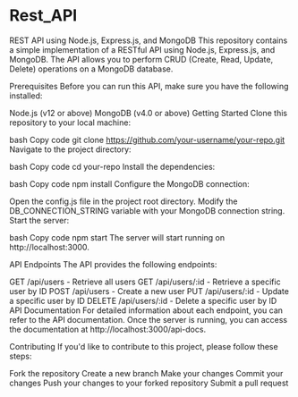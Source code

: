 # Rest_API
REST API using Node.js, Express.js, and MongoDB
This repository contains a simple implementation of a RESTful API using Node.js, Express.js, and MongoDB. The API allows you to perform CRUD (Create, Read, Update, Delete) operations on a MongoDB database.

Prerequisites
Before you can run this API, make sure you have the following installed:

Node.js (v12 or above)
MongoDB (v4.0 or above)
Getting Started
Clone this repository to your local machine:

bash
Copy code
git clone https://github.com/your-username/your-repo.git
Navigate to the project directory:

bash
Copy code
cd your-repo
Install the dependencies:

bash
Copy code
npm install
Configure the MongoDB connection:

Open the config.js file in the project root directory.
Modify the DB_CONNECTION_STRING variable with your MongoDB connection string.
Start the server:

bash
Copy code
npm start
The server will start running on http://localhost:3000.

API Endpoints
The API provides the following endpoints:

GET /api/users - Retrieve all users
GET /api/users/:id - Retrieve a specific user by ID
POST /api/users - Create a new user
PUT /api/users/:id - Update a specific user by ID
DELETE /api/users/:id - Delete a specific user by ID
API Documentation
For detailed information about each endpoint, you can refer to the API documentation. Once the server is running, you can access the documentation at http://localhost:3000/api-docs.

Contributing
If you'd like to contribute to this project, please follow these steps:

Fork the repository
Create a new branch
Make your changes
Commit your changes
Push your changes to your forked repository
Submit a pull request
